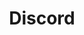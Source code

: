 ---
blog: https://blog.discordapp.com/
colors: [ "#7289DA", "#FFFFFF", "#99AAB5", "#2C2F33", "#23272A"]
facebook: https://www.facebook.com/discordapp
font:
  name: Uni Sans
  url: http://www.fontfabric.com/uni-sans-free/
  myfonts: https://www.myfonts.com/fonts/font-fabric/uni-sans/
github: discordapp
guide: https://discordapp.com/branding
logohandle: discordapp
sort: discordapp
supertinyicon: discord
title: Discord
twitter: discordapp
website: https://discordapp.com/
wikipedia: https://en.wikipedia.org/wiki/Discord_(software)
---